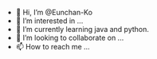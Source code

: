 - 👋 Hi, I’m @Eunchan-Ko
- 👀 I’m interested in ...
- 🌱 I’m currently learning java and python.
- 💞️ I’m looking to collaborate on ...
- 📫 How to reach me ...

<!---
Eunchan-Ko/Eunchan-Ko is a ✨ special ✨ repository because its `README.md` (this file) appears on your GitHub profile.
You can click the Preview link to take a look at your changes.
--->
